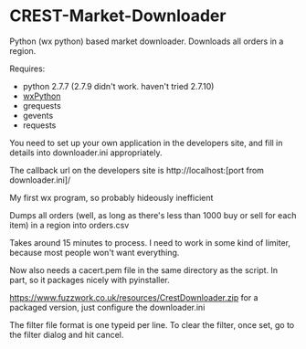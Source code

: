 # CREST-Market-Downloader
Python (wx python) based market downloader. Downloads all orders in a region.


Requires:
* python 2.7.7 (2.7.9 didn't work. haven't tried 2.7.10)
* [wxPython](http://www.wxpython.org/download.php)
* grequests
* gevents
* requests

You need to set up your own application in the developers site, and fill in details into downloader.ini appropriately.

The callback url on the developers site is http://localhost:[port from downloader.ini]/

My first wx program, so probably hideously inefficient


Dumps all orders (well, as long as there's less than 1000 buy or sell for each item) in a region into orders.csv

Takes around 15 minutes to process. I need to work in some kind of limiter, because most people won't want everything.

Now also needs a cacert.pem file in the same directory as the script. In part, so it packages nicely with pyinstaller.

https://www.fuzzwork.co.uk/resources/CrestDownloader.zip for a packaged version, just configure the downloader.ini


The filter file format is one typeid per line.
To clear the filter, once set, go to the filter dialog and hit cancel.

